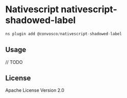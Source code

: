 # Nativescript nativescript-shadowed-label

```javascript
ns plugin add @convosco/nativescript-shadowed-label
```

## Usage

// TODO

## License

Apache License Version 2.0
